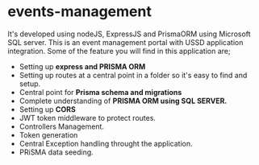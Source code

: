 # events-management

It's developed using nodeJS, ExpressJS and PrismaORM using Microsoft SQL server. This is an event management portal with USSD application integration. Some of the feature you will find in this application are;

- Setting up **express and PRISMA ORM**
- Setting up routes at a central point in a folder so it's easy to find and setup.
- Central point for **Prisma schema and migrations**
- Complete understanding of **PRISMA ORM using SQL SERVER.**
- Setting up **CORS**
- JWT token middleware to protect routes.
- Controllers Management.
- Token generation
- Central Exception handling throught the application.
- PRiSMA data seeding.
